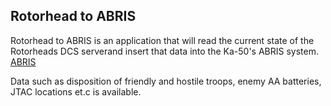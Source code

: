 ## Rotorhead to ABRIS
Rotorhead to ABRIS is an application that will read the current state of the Rotorheads DCS serverand insert that data into the Ka-50's ABRIS system.
[ABRIS](https://user-images.githubusercontent.com/5412638/125851711-176c6035-4881-4440-a1ed-b298f235beb6.png)

Data such as disposition of friendly and hostile troops, enemy AA batteries, JTAC locations et.c is available.

